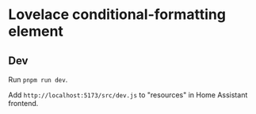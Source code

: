 # Lovelace conditional-formatting element

## Dev

Run `pnpm run dev`.

Add `http://localhost:5173/src/dev.js` to "resources" in Home Assistant frontend.
